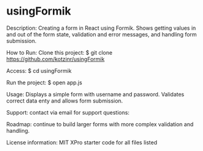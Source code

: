 # usingFormik
Description: Creating a form in React using Formik. Shows getting values in and out of the form state, validation and error messages, and handling form submission.

How to Run:
Clone this project:
$ git clone https://github.com/kotzinr/usingFormik

Access:
$ cd usingFormik

Run the project:
$ open app.js

Usage: Displays a simple form with username and password. Validates correct data enty and allows form submission.

Support: contact via email for support questions: 

Roadmap: continue to build larger forms with more complex validation and handling. 

License information: MIT XPro starter code for all files listed

